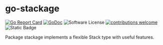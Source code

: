 # go-stackage

[![Go Report Card](https://goreportcard.com/badge/github.com/JesseCoretta/go-stackage)](https://goreportcard.com/report/github.com/JesseCoretta/go-stackage) [![GoDoc](https://godoc.org/github.com/JesseCoretta/go-stackage?status.svg)](https://godoc.org/github.com/JesseCoretta/go-stackage) ![Software License](https://img.shields.io/badge/license-MIT-brightgreen.svg?style=flat-square) [![contributions welcome](https://img.shields.io/badge/contributions-welcome-brightgreen.svg?style=flat)](https://github.com/JesseCoretta/go-stackage/issues) ![Static Badge](https://img.shields.io/badge/experimental-red?logo=simple-icons&labelColor=purple&color=maroon&link=https%3A%2F%2Fgithub.com%2FJesseCoretta%2Fgo-stackage)

Package stackage implements a flexible Stack type with useful features.
